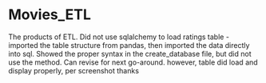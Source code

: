 # Movies_ETL
The products of ETL. Did not use sqlalchemy to load ratings table - imported the table structure from pandas, then imported the data directly into sql.  Showed the proper syntax in the create_database file, but did not use the method.  Can revise for next go-around.  however, table did load and display properly, per screenshot thanks
